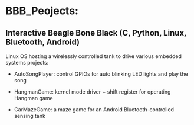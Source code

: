 # BBB_Peojects: 
## Interactive Beagle Bone Black (C, Python, Linux, Bluetooth, Android)


Linux OS hosting a wirelessly controlled tank to drive various embedded systems projects:

-  AutoSongPlayer: control GPIOs for auto blinking LED lights and play the song

- HangmanGame: kernel mode driver + shift register for operating Hangman game

-  CarMazeGame: a maze game for an Android Bluetooth-controlled sensing tank

